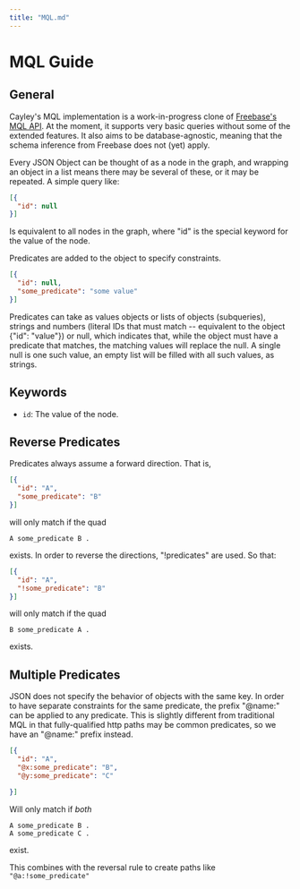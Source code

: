 ```yaml
---
title: "MQL.md"
---
```

# MQL Guide

## General

Cayley's MQL implementation is a work-in-progress clone of [Freebase's MQL API](https://developers.google.com/freebase/mql/). At the moment, it supports very basic queries without some of the extended features. It also aims to be database-agnostic, meaning that the schema inference from Freebase does not (yet) apply.

Every JSON Object can be thought of as a node in the graph, and wrapping an object in a list means there may be several of these, or it may be repeated. A simple query like:

```json
[{
  "id": null
}]
```

Is equivalent to all nodes in the graph, where "id" is the special keyword for the value of the node.

Predicates are added to the object to specify constraints.

```json
[{
  "id": null,
  "some_predicate": "some value"
}]
```

Predicates can take as values objects or lists of objects (subqueries), strings and numbers (literal IDs that must match -- equivalent to the object {"id": "value"}) or null, which indicates that, while the object must have a predicate that matches, the matching values will replace the null. A single null is one such value, an empty list will be filled with all such values, as strings.

## Keywords

* `id`: The value of the node.

## Reverse Predicates

Predicates always assume a forward direction. That is,

```json
[{
  "id": "A",
  "some_predicate": "B"
}]
```

will only match if the quad
```
A some_predicate B .
```

exists. In order to reverse the directions, "!predicates" are used. So that:

```json
[{
  "id": "A",
  "!some_predicate": "B"
}]
```

will only match if the quad
```
B some_predicate A .
```
exists.

## Multiple Predicates

JSON does not specify the behavior of objects with the same key. In order to have separate constraints for the same predicate, the prefix "@name:" can be applied to any predicate. This is slightly different from traditional MQL in that fully-qualified http paths may be common predicates, so we have an "@name:" prefix instead.


```json
[{
  "id": "A",
  "@x:some_predicate": "B",
  "@y:some_predicate": "C"

}]
```

Will only match if *both*

```
A some_predicate B .
A some_predicate C .
```

exist.

This combines with the reversal rule to create paths like ``"@a:!some_predicate"``
